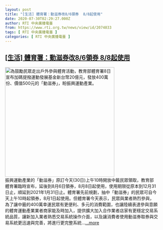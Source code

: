 ```yaml
---
layout: post
title: "[生活] 體育署：動滋券改8/6領券  8/8起使用"
date: 2020-07-30T02:29:27.000Z
author: RTI 中央廣播電臺
from: https://www.rti.org.tw/news/view/id/2074033
tags: [ RTI 中央廣播電臺 ]
categories: [ RTI 中央廣播電臺 ]
---
```

<!--1596076167000-->
[[生活] 體育署：動滋券改8/6領券  8/8起使用](https://www.rti.org.tw/news/view/id/2074033)
------

<div>
<img src="https://static.rti.org.tw/assets/thumbnails/2020/07/08/20200708000083M.jpg" width="360" alt="為鼓勵民眾走出戶外參與體育活動，教育部體育署8日宣布加碼提撥運動發展基金新台幣20億元，發放400萬份、價值500元的「動滋券」，盼振興運動產業。" title="為鼓勵民眾走出戶外參與體育活動，教育部體育署8日宣布加碼提撥運動發展基金新台幣20億元，發放400萬份、價值500元的「動滋券」，盼振興運動產業。"><br>振興運動產業的「動滋券」原訂今天(30日)上午10時開放中籤民眾領取，教育部體育署臨時宣布，延後到8月6日領券，8月8日起使用，使用期限從原本到12月31日止，順延到2021年1月31日止。體育署先前規劃，抽中「動滋券」的民眾可自今天上午10時起領券，8月1日起使用。但體育署今天表示，民眾與業者熱烈參與，為了讓中籤的400萬幸運民眾有更便利、多元的消費範圍，也讓陸續表達參與意願的體育運動產業業者商家能及時加入，提供擴大加入合作業者店家有更穩定交易系統品質，讓新加入業者熟悉交易系統操作介面，以及讓消費者使用動滋券取券與交易系統更迅速與完善，將進行更完整系統...<a target="_blank" href="https://www.rti.org.tw/news/view/id/2074033">...more</a>
</div>
